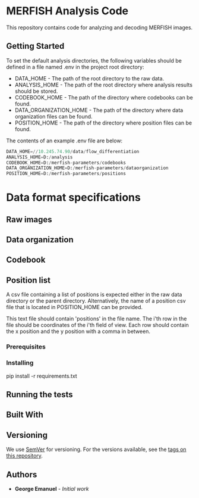 # MERFISH Analysis Code

This repository contains code for analyzing and decoding MERFISH images.

## Getting Started

To set the default analysis directories, the following variables should be defined in a file named .env in the project root directory:

- DATA\_HOME - The path of the root directory to the raw data.
- ANALYSIS\_HOME - The path of the root directory where analysis results should be stored.
- CODEBOOK\_HOME - The path of the directory where codebooks can be found.
- DATA\_ORGANIZATION\_HOME - The path of the directory where data organization files can be found.
- POSITION\_HOME - The path of the directory where position files can be found.

The contents of an example .env file are below:


```python
DATA_HOME=//10.245.74.90/data/flow_differentiation
ANALYSIS_HOME=D:/analysis
CODEBOOK_HOME=D:/merfish-parameters/codebooks
DATA_ORGANIZATION_HOME=D:/merfish-parameters/dataorganization
POSITION_HOME=D:/merfish-parameters/positions
```

# Data format specifications

## Raw images

## Data organization

## Codebook

## Position list

A csv file containing a list of positions is expected either in the raw data directory or the parent directory. Alternatively, the name of a position csv file that is located in POSITION\_HOME can be provided.

 This text file should contain 'positions' in the file name. The i'th row in the file should be coordinates of the i'th field of view. Each row should contain the x position and the y position with a comma in between.

### Prerequisites


### Installing

pip install -r requirements.txt

## Running the tests


## Built With

## Versioning

We use [SemVer](http://semver.org/) for versioning. For the versions available, see the [tags on this repository](https://github.com/your/project/tags). 

## Authors

* **George Emanuel** - *Initial work* 

